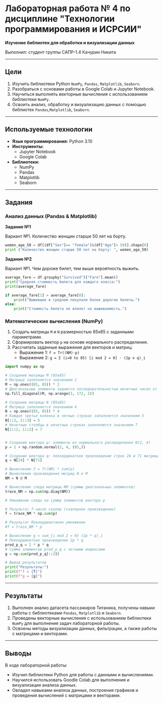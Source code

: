 # Лабораторная работа № 4 по дисциплине "Технологии программирования и ИСРСИИ"

**Изучение библиотек для обработки и визуализации данных**

Выполнил: студент группы САПР-1.4 Качурин Никита

---
## Цели

1. Изучить библиотеки Python `NumPy`, `Pandas`, `Matplotlib`, `Seaborn`.
2. Разобраться с основами работы в Google Colab и Jupyter Notebook.
3. Научиться выполнять векторные вычисления с использованием библиотеки `NumPy`.
4. Освоить анализ, обработку и визуализацию данных с помощью библиотек `Pandas`,`Matplotlib`, `Seaborn`.

---
## Используемые технологии

- **Язык программирования:** Python 3.10
- **Инструменты:**
  - Jupyter Notebook
  - Google Colab
- **Библиотеки:**
  - NumPy
  - Pandas
  - Matplotlib
  - Seaborn
---
## Задания

### Анализ данных (Pandas & Matplotlib)

**Задание №1** 

Вариант №1. Количество женщин старше 50 лет на борту. 

``` python
women_age_50 = df[(df["Sex"]== "female")&(df["Age"]> 50)].shape[0]
print ("Количество женщин старше 50 лет на борту: ", women_age_50)
```

**Задание №2** 
    
Вариант №1. Чем дороже билет, тем выше вероятность выжить.

``` python
average_fare = df.groupby("Survived")["Fare"].mean()
print("Средняя стоимость билета для каждого класса:")
print(average_fare)

if average_fare[1] > average_fare[0]:
    print("Выжившие в среднем покупали более дорогие билеты.")
else:
    print("Стоимость билета не влияет на выживаемость.")
```

### Математические вычисления (NumPy)

1. Создать матрицы `M` и `N` размерностью 85x85 с заданными параметрами.
2. Сформировать вектор `p` на основе нормального распределения.
3. Рассчитать заданные выражения для векторов и матриц:
   - Выражение 1: `f = Tr((NM)·p)`
   - Выражение 2: `g = Σ (i=0 to 85) [i mod 2 = 0] · (2p ⊙ q)_i`
``` python
import numpy as np

# Создание матрицы M (85x85)
# Матрица заполняется значением 2
M = np.ones((85, 85)) * 2
# Диагональные элементы задаются последовательностью нечетных чисел от 3 до 171 включительно
np.fill_diagonal(M, np.arange(3, 172, 2))

# Создание матрицы N (85x85)
# Матрица заполняется значением 4
N = np.ones((85, 85)) * 4
# Каждая третья колонка в четных строках заполняется значением 5
N[::2, 2::3] = 5
# Нечетные столбцы в нечетных строках заполняются значением 7
N[1::2, 1::2] = 7


# Создание вектора p: элементы из нормального распределения N(2, 4)
p = 1 + np.random.normal(2, 4, (85,))

# Создание вектора q: покоординатное произведение строк 24 и 71 матрицы N
q = N[24] * N[71]

# Вычисление f = Tr(NM) * sum(p)
# Вычисление произведения матриц N и M
NM = N @ M

# Вычисление следа матрицы NM (суммы диагональных элементов)
trace_NM = np.sum(np.diag(NM))

# Умножение следа на сумму элементов вектора p

# Результат f-число скаляр (скалярное произведение)
f = trace_NM * np.sum(p) 

# Результат Покоордиантаное умножение 
#f = trace_NM * p

# Вычисление g = sum_{i mod 2 = 0} (2p * q)_i
# Покоординатное произведение 2p * q
prod_p_q = 2 * p * q
# Сумма элементов prod_p_q с четными индексами
g = np.sum(prod_p_q[::2])

# Вывод результатов
print("Результаты:")
print(f"f = {f}")
print(f"g = {g}")
```
---
## Результаты

1. Выполнен анализ датасета пассажиров Титаника, получены навыки работы с библиотеками `Pandas`, `Matplotlib` и `Seaborn`.
2. Проведены векторные вычисления с использованием библиотеки `NumPy` для выполнения задач лабораторной работы.
3. Освоены методы визуализации данных, фильтрации, а также работы с матрицами и векторами.
---
## Выводы

В ходе лабораторной работы:
- Изучил библиотеки Python для работы с данными и вычислениями.
- Научился использовать Goodle Colab для выполнения и визуализации анализа данных.
- Овладел навыками анализа данных, построения графиков и проведения вычислений с матрицами и векторами.
